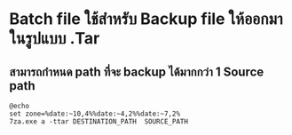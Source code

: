 # Batch file ใช้สำหรับ Backup file ให้ออกมาในรูปแบบ .Tar 
## สามารถกำหนด path ที่จะ backup ได้มากกว่า 1 Source path
~~~
@echo
set zone=%date:~10,4%%date:~4,2%%date:~7,2%
7za.exe a -ttar DESTINATION_PATH  SOURCE_PATH
~~~
